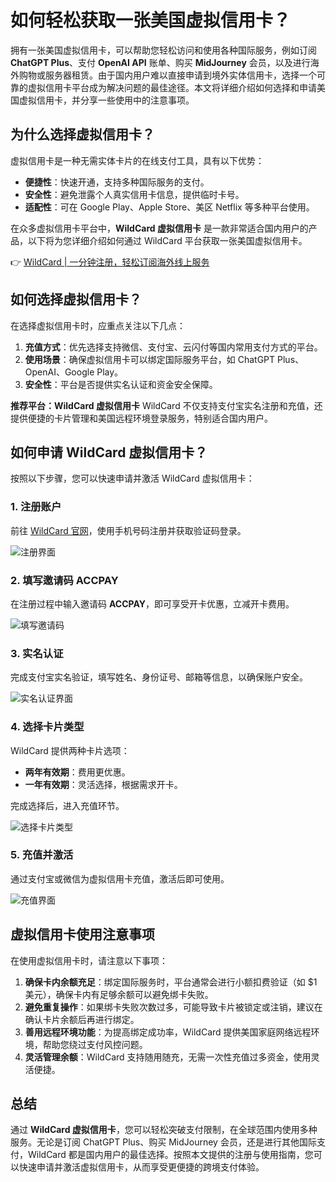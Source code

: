 # 如何轻松获取一张美国虚拟信用卡？

拥有一张美国虚拟信用卡，可以帮助您轻松访问和使用各种国际服务，例如订阅 **ChatGPT Plus**、支付 **OpenAI API** 账单、购买 **MidJourney** 会员，以及进行海外购物或服务器租赁。由于国内用户难以直接申请到境外实体信用卡，选择一个可靠的虚拟信用卡平台成为解决问题的最佳途径。本文将详细介绍如何选择和申请美国虚拟信用卡，并分享一些使用中的注意事项。

## 为什么选择虚拟信用卡？

虚拟信用卡是一种无需实体卡片的在线支付工具，具有以下优势：

- **便捷性**：快速开通，支持多种国际服务的支付。
- **安全性**：避免泄露个人真实信用卡信息，提供临时卡号。
- **适配性**：可在 Google Play、Apple Store、美区 Netflix 等多种平台使用。

在众多虚拟信用卡平台中，**WildCard 虚拟信用卡** 是一款非常适合国内用户的产品，以下将为您详细介绍如何通过 WildCard 平台获取一张美国虚拟信用卡。

👉 [WildCard | 一分钟注册，轻松订阅海外线上服务](https://bbtdd.com/WildCard)

## 如何选择虚拟信用卡？

在选择虚拟信用卡时，应重点关注以下几点：

1. **充值方式**：优先选择支持微信、支付宝、云闪付等国内常用支付方式的平台。
2. **使用场景**：确保虚拟信用卡可以绑定国际服务平台，如 ChatGPT Plus、OpenAI、Google Play。
3. **安全性**：平台是否提供实名认证和资金安全保障。

**推荐平台：WildCard 虚拟信用卡** WildCard 不仅支持支付宝实名注册和充值，还提供便捷的卡片管理和美国远程环境登录服务，特别适合国内用户。

## 如何申请 WildCard 虚拟信用卡？

按照以下步骤，您可以快速申请并激活 WildCard 虚拟信用卡：

### 1. 注册账户

前往 [WildCard 官网](https://bbtdd.com/WildCard)，使用手机号码注册并获取验证码登录。

![注册界面](https://bbtdd.com/img/631384295719.webp "注册界面")

### 2. 填写邀请码 **ACCPAY**

在注册过程中输入邀请码 **ACCPAY**，即可享受开卡优惠，立减开卡费用。

![填写邀请码](https://bbtdd.com/img/3654087871403387.webp "填写邀请码")

### 3. 实名认证

完成支付宝实名验证，填写姓名、身份证号、邮箱等信息，以确保账户安全。

![实名认证界面](https://bbtdd.com/img/00948948539511.webp "实名认证界面")

### 4. 选择卡片类型

WildCard 提供两种卡片选项：

- **两年有效期**：费用更优惠。
- **一年有效期**：灵活选择，根据需求开卡。

完成选择后，进入充值环节。

![选择卡片类型](https://bbtdd.com/img/95731194874241.webp "选择卡片类型")

### 5. 充值并激活

通过支付宝或微信为虚拟信用卡充值，激活后即可使用。

![充值界面](https://bbtdd.com/img/0898088685.webp "充值界面")

## 虚拟信用卡使用注意事项

在使用虚拟信用卡时，请注意以下事项：

1. **确保卡内余额充足**：绑定国际服务时，平台通常会进行小额扣费验证（如 $1 美元），确保卡内有足够余额可以避免绑卡失败。
2. **避免重复操作**：如果绑卡失败次数过多，可能导致卡片被锁定或注销，建议在确认卡片余额后再进行绑定。
3. **善用远程环境功能**：为提高绑定成功率，WildCard 提供美国家庭网络远程环境，帮助您绕过支付风控问题。
4. **灵活管理余额**：WildCard 支持随用随充，无需一次性充值过多资金，使用灵活便捷。

## 总结

通过 **WildCard 虚拟信用卡**，您可以轻松突破支付限制，在全球范围内使用多种服务。无论是订阅 ChatGPT Plus、购买 MidJourney 会员，还是进行其他国际支付，WildCard 都是国内用户的最佳选择。按照本文提供的注册与使用指南，您可以快速申请并激活虚拟信用卡，从而享受更便捷的跨境支付体验。